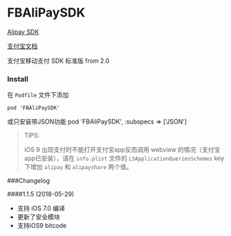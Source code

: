 FBAliPaySDK
=========

[Alipay SDK](http://doc.open.alipay.com/doc2/detail?treeId=54&articleId=103419&docType=1)

[支付宝文档](http://doc.open.alipay.com/doc2/detail?spm=0.0.0.0.BPSDYG&treeId=59&articleId=103660&docType=1)

支付宝移动支付 SDK 标准版 from 2.0

### Install

在 `Podfile` 文件下添加

``` pod 'FBAliPaySDK' ```

或只安装带JSON功能
pod 'FBAliPaySDK', :subspecs => ['JSON']

> TIPS:
> 
>  iOS 9 出现支付时不能打开支付宝app反而调用 webview 的情况（支付宝app已安装），请在 `info.plist` 文件的 `LSApplicationQueriesSchemes` key 下增加 `alipay` 和 `alipayshare` 两个值。
 

###Changelog

####1.1.5 (2018-05-29) 
- 支持 iOS 7.0 编译 
- 更新了安全模块 
- 支持iOS9 bitcode